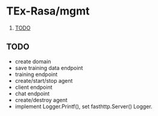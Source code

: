 # TEx-Rasa/mgmt

1. [TODO](#todo)

## TODO

* create domain
* save training data endpoint
* training endpoint
* create/start/stop agent
* client endpoint
* chat endpoint
* create/destroy agent
* implement Logger.Printf(), set fasthttp.Server() Logger.
